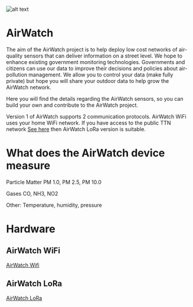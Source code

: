 ![alt text](https://github.com/rorygleeson/AirWatch/blob/master/LogoForGitHub.png)






AirWatch
========

The aim of the AirWatch project is to help deploy low cost networks of air-quality sensors that can deliver information on a street level. We hope to enhance existing government monitoring technologies. Governments and citizens can use our data to improve their decisions and policies about air-pollution management.
We allow you to control your data (make fully private) but hope you will share your outdoor data to help grow the AirWatch network. 


Here you will find the details regarding the AirWatch sensors, so you can build your own and contribute to the AirWatch project. 

Version 1 of AirWatch supports 2 communication protocols. AirWatch WiFi uses your home WiFi network.
If you have access to the public TTN network [See here](https://www.thethingsnetwork.org/map) then AirWatch LoRa version is suitable. 

What does the AirWatch device measure
======================================

Particle Matter PM 1.0, PM 2.5, PM 10.0 

Gases CO, NH3, NO2

Other: Temperature, humidity, pressure



Hardware 
========

AirWatch WiFi
--------------

[AirWatch Wifi](https://github.com/rorygleeson/AirWatch/blob/master/Devices/WiFi/readme.md)

AirWatch LoRa
--------------

[AirWatch LoRa](https://github.com/rorygleeson/AirWatch/blob/master/Devices/LoRa/readme.md)
